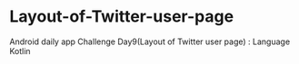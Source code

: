 # Layout-of-Twitter-user-page
Android daily app Challenge Day9(Layout of Twitter user page) : Language Kotlin
